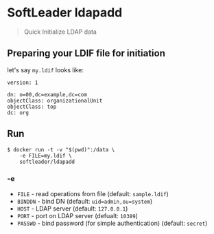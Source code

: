 # SoftLeader ldapadd

>  Quick Initialize LDAP data

## Preparing your LDIF file for initiation 

let's say `my.ldif` looks like:

```ld
version: 1

dn: o=00,dc=example,dc=com
objectClass: organizationalUnit
objectClass: top
dc: org
```

## Run

```shell
$ docker run -t -v "$(pwd)":/data \
    -e FILE=my.ldif \
    softleader/ldapadd
```

### -e

- `FILE` - read operations from file (default: `sample.ldif`)
- `BINDDN` - bind DN (default: `uid=admin,ou=system`)
- `HOST` - LDAP server (default: `127.0.0.1`)
- `PORT` - port on LDAP server (defualt: `10389`)
- `PASSWD` - bind password (for simple authentication) (default: `secret`)
